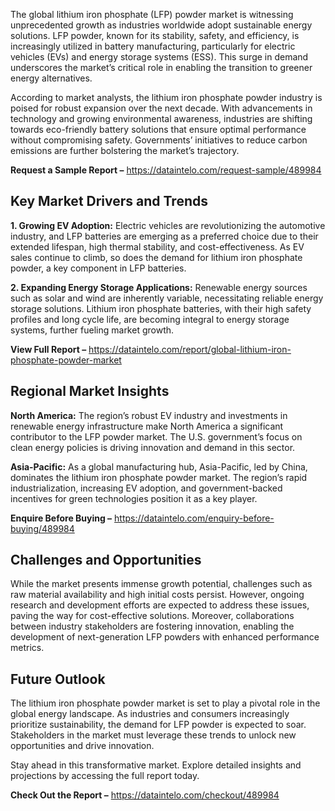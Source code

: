 The global lithium iron phosphate (LFP) powder market is witnessing unprecedented growth as industries worldwide adopt sustainable energy solutions. LFP powder, known for its stability, safety, and efficiency, is increasingly utilized in battery manufacturing, particularly for electric vehicles (EVs) and energy storage systems (ESS). This surge in demand underscores the market’s critical role in enabling the transition to greener energy alternatives.

According to market analysts, the lithium iron phosphate powder industry is poised for robust expansion over the next decade. With advancements in technology and growing environmental awareness, industries are shifting towards eco-friendly battery solutions that ensure optimal performance without compromising safety. Governments’ initiatives to reduce carbon emissions are further bolstering the market’s trajectory.

**Request a Sample Report –** https://dataintelo.com/request-sample/489984

## Key Market Drivers and Trends

**1. Growing EV Adoption:** Electric vehicles are revolutionizing the automotive industry, and LFP batteries are emerging as a preferred choice due to their extended lifespan, high thermal stability, and cost-effectiveness. As EV sales continue to climb, so does the demand for lithium iron phosphate powder, a key component in LFP batteries.

**2. Expanding Energy Storage Applications:** Renewable energy sources such as solar and wind are inherently variable, necessitating reliable energy storage solutions. Lithium iron phosphate batteries, with their high safety profiles and long cycle life, are becoming integral to energy storage systems, further fueling market growth.

**View Full Report –** https://dataintelo.com/report/global-lithium-iron-phosphate-powder-market

## Regional Market Insights

**North America:** The region’s robust EV industry and investments in renewable energy infrastructure make North America a significant contributor to the LFP powder market. The U.S. government’s focus on clean energy policies is driving innovation and demand in this sector.

**Asia-Pacific:** As a global manufacturing hub, Asia-Pacific, led by China, dominates the lithium iron phosphate powder market. The region’s rapid industrialization, increasing EV adoption, and government-backed incentives for green technologies position it as a key player.

**Enquire Before Buying –** https://dataintelo.com/enquiry-before-buying/489984

## Challenges and Opportunities

While the market presents immense growth potential, challenges such as raw material availability and high initial costs persist. However, ongoing research and development efforts are expected to address these issues, paving the way for cost-effective solutions. Moreover, collaborations between industry stakeholders are fostering innovation, enabling the development of next-generation LFP powders with enhanced performance metrics.

## Future Outlook

The lithium iron phosphate powder market is set to play a pivotal role in the global energy landscape. As industries and consumers increasingly prioritize sustainability, the demand for LFP powder is expected to soar. Stakeholders in the market must leverage these trends to unlock new opportunities and drive innovation.

Stay ahead in this transformative market. Explore detailed insights and projections by accessing the full report today.

**Check Out the Report –** https://dataintelo.com/checkout/489984
